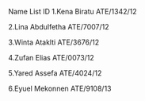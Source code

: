 Name List                     ID
1.Kena Biratu                 ATE/1342/12

2.Lina Abdulfetha             ATE/7007/12

3.Winta Ataklti               ATE/3676/12

4.Zufan Elias                 ATE/0073/12

5.Yared Assefa                ATE/4024/12

6.Eyuel Mekonnen              ATE/9108/13
